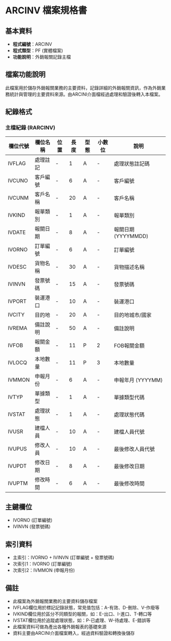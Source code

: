 # ARCINV 檔案規格書

## 基本資料
* **程式編號**：ARCINV
* **程式類型**：PF (實體檔案)
* **功能說明**：外銷報關記錄主檔

## 檔案功能說明
此檔案用於儲存外銷報關業務的主要資料，記錄詳細的外銷報關資訊，作為外銷業務統計與管理的主要資料來源。由ARCINI介面檔經過處理和驗證後轉入本檔案。

## 紀錄格式

### 主檔紀錄 (RARCINV)
| 欄位代號 | 欄位名稱 | 位置 | 長度 | 型態 | 小數位 | 說明 |
|----------|----------|------|------|------|--------|------|
| IVFLAG | 處理註記 | - | 1 | A | - | 處理狀態註記碼 |
| IVCUNO | 客戶編號 | - | 6 | A | - | 客戶編號 |
| IVCUNM | 客戶名稱 | - | 20 | A | - | 客戶名稱 |
| IVKIND | 報單類別 | - | 1 | A | - | 報單類別 |
| IVDATE | 報關日期 | - | 8 | A | - | 報關日期 (YYYYMMDD) |
| IVORNO | 訂單編號 | - | 6 | A | - | 訂單編號 |
| IVDESC | 貨物名稱 | - | 30 | A | - | 貨物描述名稱 |
| IVINVN | 發票號碼 | - | 15 | A | - | 發票號碼 |
| IVPORT | 裝運港口 | - | 10 | A | - | 裝運港口 |
| IVCITY | 目的地 | - | 20 | A | - | 目的地城市/國家 |
| IVREMA | 備註說明 | - | 50 | A | - | 備註說明 |
| IVFOB | 報關金額 | - | 11 | P | 2 | FOB報關金額 |
| IVLOCQ | 本地數量 | - | 11 | P | 3 | 本地數量 |
| IVMMON | 申報月份 | - | 6 | A | - | 申報年月 (YYYYMM) |
| IVTYP | 單據類型 | - | 1 | A | - | 單據類型代碼 |
| IVSTAT | 處理狀態 | - | 1 | A | - | 處理狀態代碼 |
| IVUSR | 建檔人員 | - | 10 | A | - | 建檔人員代號 |
| IVUPUS | 修改人員 | - | 10 | A | - | 最後修改人員代號 |
| IVUPDT | 修改日期 | - | 8 | A | - | 最後修改日期 |
| IVUPTM | 修改時間 | - | 6 | A | - | 最後修改時間 |

## 主鍵欄位
* IVORNO (訂單編號)
* IVINVN (發票號碼)

## 索引資料
* 主索引：IVORNO + IVINVN (訂單編號 + 發票號碼)
* 次索引1：IVORNO (訂單編號)
* 次索引2：IVMMON (申報月份)

## 備註
* 此檔案為外銷報關業務的主要資料儲存檔案
* IVFLAG欄位用於標記記錄狀態，常見值包括：A-有效、D-刪除、V-作廢等
* IVKIND欄位用於區分不同類型的報關，如：E-出口、I-進口、T-轉口等
* IVSTAT欄位用於追蹤處理狀態，如：P-已處理、W-待處理、E-錯誤等
* 此檔案資料可做為產出各種外銷報表的基礎來源
* 資料主要由ARCINI介面檔案轉入，經過資料驗證和轉換後儲存 